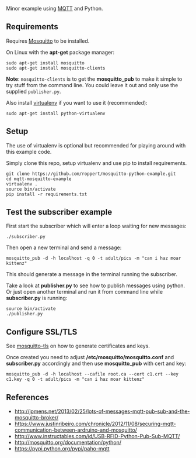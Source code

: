 Minor example using [MQTT](http://en.wikipedia.org/wiki/Mqtt) and Python.

## Requirements
Requires [Mosquitto](http://mosquitto.org/) to be installed.

On Linux with the **apt-get** package manager:

    sudo apt-get install mosquitto
    sudo apt-get install mosquitto-clients

**Note**: ``mosquitto-clients`` is to get the **mosquitto_pub** to make it simple to try stuff from the command line. You could leave it out and only use the supplied ``publisher.py``.

Also install [virtualenv](https://pypi.python.org/pypi/virtualenv) if you want to use it (recommended):

    sudo apt-get install python-virtualenv


## Setup
The use of virtualenv is optional but recommended for playing around with this example code.

Simply clone this repo, setup virtualenv and use pip to install requirements.

    git clone https://github.com/roppert/mosquitto-python-example.git
    cd mqtt-mosquitto-example
    virtualenv .
    source bin/activate
    pip install -r requirements.txt


## Test the subscriber example
First start the subscriber which will enter a loop waiting for new messages:

    ./subscriber.py

Then open a new terminal and send a message:

    mosquitto_pub -d -h localhost -q 0 -t adult/pics -m "can i haz moar kittenz"

This should generate a message in the terminal running the subscriber.

Take a look at **publisher.py** to see how to publish messages using python. Or just open another terminal and run it from command line while **subscriber.py** is running:

    source bin/activate
    ./publisher.py


## Configure SSL/TLS

See [mosquitto-tls](http://mosquitto.org/man/mosquitto-tls-7.html) on how to generate certificates and keys.

Once created you need to adjust **/etc/mosquitto/mosquitto.conf** and **subscriber.py** accordingly and then use **mosquitto_pub** with cert and key:

    mosquitto_pub -d -h localhost --cafile root.ca --cert c1.crt --key c1.key -q 0 -t adult/pics -m "can i haz moar kittenz"


## References

 * http://jpmens.net/2013/02/25/lots-of-messages-mqtt-pub-sub-and-the-mosquitto-broker/
 * https://www.justinribeiro.com/chronicle/2012/11/08/securing-mqtt-communication-between-ardruino-and-mosquitto/
 * http://www.instructables.com/id/USB-RFID-Python-Pub-Sub-MQTT/
 * http://mosquitto.org/documentation/python/
 * https://pypi.python.org/pypi/paho-mqtt



